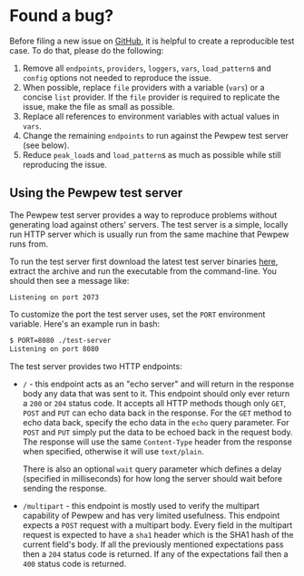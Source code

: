 # Found a bug?

Before filing a new issue on [GitHub](https://github.com/fs-eng/pewpew/issues), it is helpful to create a reproducible test case. To do that, please do the following:

1) Remove all `endpoints`, `providers`, `loggers`, `vars`, `load_pattern`s and `config` options not needed to reproduce the issue.
2) When possible, replace `file` providers with a variable (`vars`) or a concise `list` provider. If the `file` provider is required to replicate the issue, make the file as small as possible.
3) Replace all references to environment variables with actual values in `vars`.
4) Change the remaining `endpoints` to run against the Pewpew test server (see below).
5) Reduce `peak_load`s and `load_pattern`s as much as possible while still reproducing the issue.

## Using the Pewpew test server

The Pewpew test server provides a way to reproduce problems without generating load against others' servers. The test server is a simple, locally run HTTP server which is usually run from the same machine that Pewpew runs from.

To run the test server first download the latest test server binaries [here](https://github.com/fs-eng/pewpew/releases), extract the archive and run the executable from the command-line. You should then see a message like:

```
Listening on port 2073
```

To customize the port the test server uses, set the `PORT` environment variable. Here's an example run in bash:

```bash
$ PORT=8080 ./test-server
Listening on port 8080
```

The test server provides two HTTP endpoints:

- `/` - this endpoint acts as an "echo server" and will return in the response body any data that was sent to it. This endpoint should only ever return a `200` or `204` status code. It accepts all HTTP methods though only `GET`, `POST` and `PUT` can echo data back in the response. For the `GET` method to echo data back, specify the echo data in the `echo` query parameter. For `POST` and `PUT` simply put the data to be echoed back in the request body. The response will use the same `Content-Type` header from the response when specified, otherwise it will use `text/plain`.

  There is also an optional `wait` query parameter which defines a delay (specified in milliseconds) for how long the server should wait before sending the response.

- `/multipart` - this endpoint is mostly used to verify the multipart capability of Pewpew and has very limited usefulness. This endpoint expects a `POST` request with a multipart body. Every field in the multipart request is expected to have a `sha1` header which is the SHA1 hash of the current field's body. If all the previously mentioned expectations pass then a `204` status code is returned. If any of the expectations fail then a `400` status code is returned.